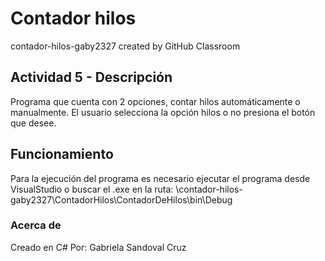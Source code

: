 # Contador hilos
contador-hilos-gaby2327 created by GitHub Classroom

## Actividad 5 - Descripción
Programa que cuenta con 2 opciones, contar hilos automáticamente o manualmente. El usuario selecciona la opción hilos o no presiona el botón que desee. 

## Funcionamiento
Para la ejecución del programa es necesario ejecutar el programa desde VisualStudio o buscar el .exe en la ruta: \contador-hilos-gaby2327\ContadorHilos\ContadorDeHilos\bin\Debug

### Acerca de
Creado en C#
Por: Gabriela Sandoval Cruz
